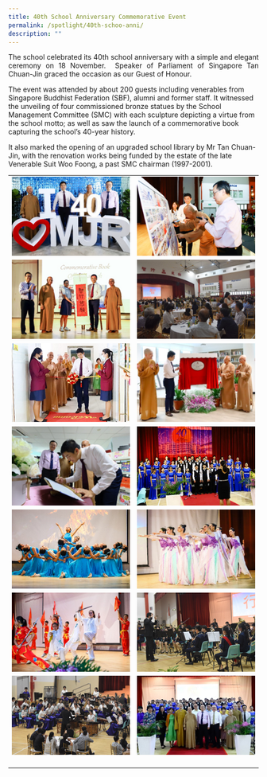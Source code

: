 ```yaml
---
title: 40th School Anniversary Commemorative Event
permalink: /spotlight/40th-schoo-anni/
description: ""
---
```

<p style="text-align: justify;">The school celebrated its 40th school anniversary with a simple and elegant ceremony on 18 November.&nbsp; Speaker of Parliament of Singapore Tan Chuan-Jin graced the occasion as our Guest of Honour.&nbsp;

The event was attended by about 200 guests including venerables from Singapore Buddhist Federation (SBF), alumni and former staff. It witnessed the unveiling of four commissioned bronze statues by the School Management Committee (SMC) with each sculpture depicting a virtue from the school motto; as well as saw the launch of a commemorative book capturing the school’s 40-year history.&nbsp;&nbsp;

It also marked the opening of an upgraded school library by Mr Tan Chuan-Jin, with the renovation works being funded by the estate of the late Venerable Suit Woo Foong, a past SMC chairman (1997-2001).</p>
	
	
|  |  |  
| -------- | -------- | 
|![](/images/Spotlight/Anniversary/ann1.png)|![](/images/Spotlight/Anniversary/ann2.png)|
![](/images/Spotlight/Anniversary/ann3.png)|![](/images/Spotlight/Anniversary/ann4.png)|
![](/images/Spotlight/Anniversary/ann5.png)|![](/images/Spotlight/Anniversary/ann6.png)|
![](/images/Spotlight/Anniversary/ann7.png)|![](/images/Spotlight/Anniversary/ann8.png)|
![](/images/Spotlight/Anniversary/ann9.png)|![](/images/Spotlight/Anniversary/ann10.png)|
![](/images/Spotlight/Anniversary/ann11.png)|![](/images/Spotlight/Anniversary/ann12.png)|
![](/images/Spotlight/Anniversary/ann13.png)|![](/images/Spotlight/Anniversary/ann14.png)|
|<p></p>